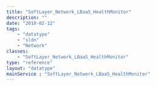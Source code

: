 ```yaml
---
title: "SoftLayer_Network_LBaaS_HealthMonitor"
description: ""
date: "2018-02-12"
tags:
    - "datatype"
    - "sldn"
    - "Network"
classes:
    - "SoftLayer_Network_LBaaS_HealthMonitor"
type: "reference"
layout: "datatype"
mainService : "SoftLayer_Network_LBaaS_HealthMonitor"
---
```

